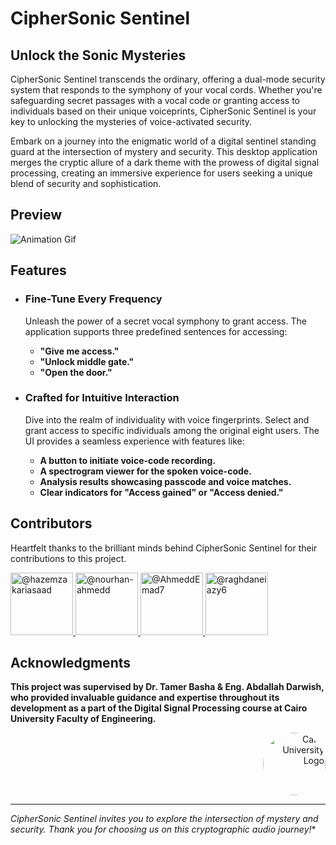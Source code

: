 # **CipherSonic Sentinel**

## Unlock the Sonic Mysteries

CipherSonic Sentinel transcends the ordinary, offering a dual-mode security system that responds to the symphony of your vocal cords. Whether you're safeguarding secret passages with a vocal code or granting access to individuals based on their unique voiceprints, CipherSonic Sentinel is your key to unlocking the mysteries of voice-activated security.

Embark on a journey into the enigmatic world of a digital sentinel standing guard at the intersection of mystery and security. This desktop application merges the cryptic allure of a dark theme with the prowess of digital signal processing, creating an immersive experience for users seeking a unique blend of security and sophistication.

## Preview
![Animation Gif](Demo.gif)

## Features

 - ### Fine-Tune Every Frequency
   Unleash the power of a secret vocal symphony to grant access. The application supports three predefined sentences for accessing:
   
    - **"Give me access."** 
    - **"Unlock middle gate."**
    - **"Open the door."**
      
  - ### Crafted for Intuitive Interaction
    Dive into the realm of individuality with voice fingerprints. Select and grant access to specific individuals among the original eight users. The UI provides a seamless experience with features like:

    - **A button to initiate voice-code recording.** 
    - **A spectrogram viewer for the spoken voice-code.**
    - **Analysis results showcasing passcode and voice matches.**
    - **Clear indicators for "Access gained" or "Access denied."**

## Contributors

Heartfelt thanks to the brilliant minds behind CipherSonic Sentinel for their contributions to this project.

<div align="left">
  <a href="https://github.com/hazemzakariasaad">
    <img src="https://github.com/hazemzakariasaad.png" width="100px" alt="@hazemzakariasaad">
  </a>
  <a href="https://github.com/nourhan-ahmedd">
    <img src="https://github.com/nourhan-ahmedd.png" width="100px" alt="@nourhan-ahmedd">
  </a>
  <a href="https://github.com/AhmeddEmad7">
    <img src="https://github.com/AhmeddEmad7.png" width="100px" alt="@AhmeddEmad7">
  </a>
  <a href="https://github.com/raghdaneiazyy6">
    <img src="https://github.com/raghdaneiazyy6.png" width="100px" alt="@raghdaneiazy6">
  </a>
</div>

## Acknowledgments

**This project was supervised by Dr. Tamer Basha & Eng. Abdallah Darwish, who provided invaluable guidance and expertise throughout its development as a part of the Digital Signal Processing course at Cairo University Faculty of Engineering.**

<div style="text-align: right">
    <img src="https://imgur.com/Wk4nR0m.png" alt="Cairo University Logo" width="100" style="border-radius: 50%;"/>
</div>

---
*CipherSonic Sentinel invites you to explore the intersection of mystery and security. Thank you for choosing us on this cryptographic audio journey!**

